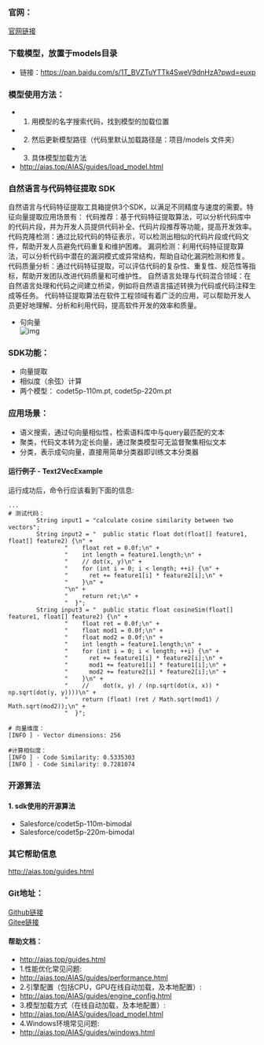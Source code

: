 ### 官网：
[官网链接](http://www.aias.top/)

### 下载模型，放置于models目录
- 链接：https://pan.baidu.com/s/1T_BVZTuYTTk4SweV9dnHzA?pwd=euxp

### 模型使用方法：
- 1. 用模型的名字搜索代码，找到模型的加载位置
- 2. 然后更新模型路径（代码里默认加载路径是：项目/models 文件夹）
- 3. 具体模型加载方法
- http://aias.top/AIAS/guides/load_model.html


### 自然语言与代码特征提取 SDK
自然语言与代码特征提取工具箱提供3个SDK，以满足不同精度与速度的需要。特征向量提取应用场景有：
代码推荐：基于代码特征提取算法，可以分析代码库中的代码片段，并为开发人员提供代码补全、代码片段推荐等功能，提高开发效率。
代码克隆检测：通过比较代码的特征表示，可以检测出相似的代码片段或代码文件，帮助开发人员避免代码重复和维护困难。
漏洞检测：利用代码特征提取算法，可以分析代码中潜在的漏洞模式或异常结构，帮助自动化漏洞检测和修复。
代码质量分析：通过代码特征提取，可以评估代码的复杂性、重复性、规范性等指标，帮助开发团队改进代码质量和可维护性。
自然语言处理与代码混合领域：在自然语言处理和代码之间建立桥梁，例如将自然语言描述转换为代码或代码注释生成等任务。
代码特征提取算法在软件工程领域有着广泛的应用，可以帮助开发人员更好地理解、分析和利用代码，提高软件开发的效率和质量。


- 句向量    
  ![img](https://aias-home.oss-cn-beijing.aliyuncs.com/AIAS/nlp_sdks/Universal-Sentence-Encoder.png)


### SDK功能：
- 向量提取
- 相似度（余弦）计算
- 两个模型： codet5p-110m.pt, codet5p-220m.pt

### 应用场景：
- 语义搜索，通过句向量相似性，检索语料库中与query最匹配的文本
- 聚类，代码文本转为定长向量，通过聚类模型可无监督聚集相似文本
- 分类，表示成句向量，直接用简单分类器即训练文本分类器
  


#### 运行例子 - Text2VecExample
运行成功后，命令行应该看到下面的信息:
```text
...
# 测试代码：
        String input1 = "calculate cosine similarity between two vectors";
        String input2 = "  public static float dot(float[] feature1, float[] feature2) {\n" +
                "    float ret = 0.0f;\n" +
                "    int length = feature1.length;\n" +
                "    // dot(x, y)\n" +
                "    for (int i = 0; i < length; ++i) {\n" +
                "      ret += feature1[i] * feature2[i];\n" +
                "    }\n" +
                "\n" +
                "    return ret;\n" +
                "  }";
        String input3 = "  public static float cosineSim(float[] feature1, float[] feature2) {\n" +
                "    float ret = 0.0f;\n" +
                "    float mod1 = 0.0f;\n" +
                "    float mod2 = 0.0f;\n" +
                "    int length = feature1.length;\n" +
                "    for (int i = 0; i < length; ++i) {\n" +
                "      ret += feature1[i] * feature2[i];\n" +
                "      mod1 += feature1[i] * feature1[i];\n" +
                "      mod2 += feature2[i] * feature2[i];\n" +
                "    }\n" +
                "    //    dot(x, y) / (np.sqrt(dot(x, x)) * np.sqrt(dot(y, y))))\n" +
                "    return (float) (ret / Math.sqrt(mod1) / Math.sqrt(mod2));\n" +
                "  }";

# 向量维度：
[INFO ] - Vector dimensions: 256

#计算相似度：
[INFO ] - Code Similarity: 0.5335303
[INFO ] - Code Similarity: 0.7281074

```

### 开源算法
#### 1. sdk使用的开源算法
- Salesforce/codet5p-110m-bimodal
- Salesforce/codet5p-220m-bimodal


### 其它帮助信息
http://aias.top/guides.html


### Git地址：
[Github链接](https://github.com/mymagicpower/AIAS)    
[Gitee链接](https://gitee.com/mymagicpower/AIAS)


#### 帮助文档：
- http://aias.top/guides.html
- 1.性能优化常见问题:
- http://aias.top/AIAS/guides/performance.html
- 2.引擎配置（包括CPU，GPU在线自动加载，及本地配置）:
- http://aias.top/AIAS/guides/engine_config.html
- 3.模型加载方式（在线自动加载，及本地配置）:
- http://aias.top/AIAS/guides/load_model.html
- 4.Windows环境常见问题:
- http://aias.top/AIAS/guides/windows.html

